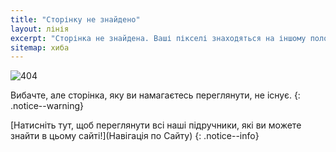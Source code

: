 ```yaml
---
title: "Сторінку не знайдено"
layout: лінія
excerpt: "Сторінка не знайдена. Ваші пікселі знаходяться на іншому полотні."
sitemap: хиба
---
```


![404](/images/404.jpg)

Вибачте, але сторінка, яку ви намагаєтесь переглянути, не існує.
{: .notice--warning}

[Натисніть тут, щоб переглянути всі наші підручники, які ви можете знайти в цьому сайті!](Навігація по Сайту)
{: .notice--info}

